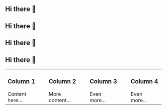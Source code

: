 ## Hi there 👋

## Hi there 👋

## Hi there 👋

## Hi there 👋

<table style="width: 100%; border-collapse: collapse;">
  <tr>
    <td style="width: 186px; padding-right: 32px; vertical-align: top;">
      <h3>Column 1</h3>Content here...
    </td>
    <td style="width: 186px; padding-right: 32px; vertical-align: top;">
      <h3>Column 2</h3>More content...
    </td>
    <td style="width: 186px; padding-right: 32px; vertical-align: top;">
      <h3>Column 3</h3>Even more...
    </td>
    <td style="width: 186px; vertical-align: top;">
      <h3>Column 4</h3>Even more...
    </td>
  </tr>
</table>
